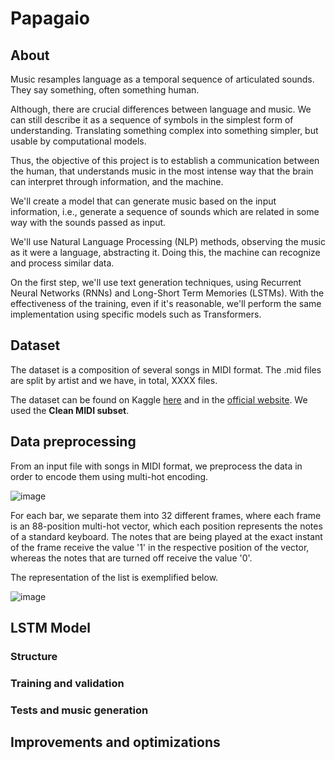 # Papagaio

## About

Music resamples language as a temporal sequence of articulated sounds. They say something, often something human.

Although, there are crucial differences between language and music. We can still describe it as a sequence of symbols in the simplest form of understanding. Translating something complex into something simpler, but usable by computational models.

Thus, the objective of this project is to establish a communication between the human, that understands music in the most intense way that the brain can interpret through information, and the machine.

We'll create a model that can generate music based on the input information, i.e., generate a sequence of sounds which are related in some way with the sounds passed as input.

We'll use Natural Language Processing (NLP) methods, observing the music as it were a language, abstracting it. Doing this, the machine can recognize and process similar data.

On the first step, we'll use text generation techniques, using Recurrent Neural Networks (RNNs) and Long-Short Term Memories (LSTMs). With the effectiveness of the training, even if it's reasonable, we'll perform the same implementation using specific models such as Transformers.

## Dataset
The dataset is a composition of several songs in MIDI format. The .mid files are split by artist and we have, in total, XXXX files.

The dataset can be found on Kaggle [here](https://www.kaggle.com/edufantini/songs-in-midi) and in the [official website](https://colinraffel.com/projects/lmd/). We used the **Clean MIDI subset**.

## Data preprocessing
From an input file with songs in MIDI format, we preprocess the data in order to encode them using multi-hot encoding.

![image](https://user-images.githubusercontent.com/49798588/120706718-cdf9ce00-c48f-11eb-8eb1-db7f31cf26af.png)


For each bar, we separate them into 32 different frames, where each frame is an 88-position multi-hot vector, which each position represents the notes of a standard keyboard. The notes that are being played at the exact instant of the frame receive the value '1' in the respective position of the vector, whereas the notes that are turned off receive the value '0'.

The representation of the list is exemplified below.

![image](https://user-images.githubusercontent.com/49798588/120706592-ac004b80-c48f-11eb-9aad-89ce5634029a.png)

## LSTM Model

### Structure

### Training and validation

### Tests and music generation

## Improvements and optimizations
